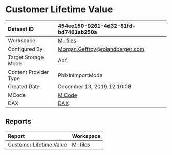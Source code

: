 



# Customer Lifetime Value

|Dataset ID|454ee150-9261-4d32-81fd-bd7461ab250a|
| :--- | :--- |
|Workspace|[M-files](../Workspaces/M-files.md)|
|Configured By|Morgan.Geffroy@rolandberger.com|
|Target Storage Mode|Abf|
|Content Provider Type|PbixInImportMode|
|Created Date|December 13, 2019 12:10:08|
|MCode|[M Code](./Customer-Lifetime-Value/mcode.md)|
|DAX|[DAX](./Customer-Lifetime-Value/dax.md)|

## Reports

|Report|Workspace|
| :--- | :--- |
|[Customer Lifetime Value](../Reports/Customer-Lifetime-Value.md)|[M-files](../Workspaces/M-files.md)|
